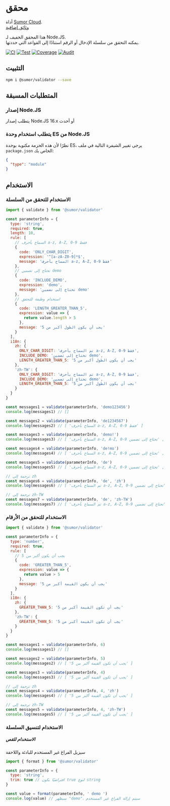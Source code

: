 # محقق

أداة [Sumor Cloud](https://sumor.cloud).  
[وثائق إضافية](https://sumor.cloud)

هذا المحقق الخفيف لـ Node.JS.  
يمكنه التحقق من سلسلة الإدخال أو الرقم استنادًا إلى القواعد التي حددتها.

[![CI](https://github.com/sumor-cloud/validator/actions/workflows/ci.yml/badge.svg)](https://github.com/sumor-cloud/validator/actions/workflows/ci.yml)
[![Test](https://github.com/sumor-cloud/validator/actions/workflows/ut.yml/badge.svg)](https://github.com/sumor-cloud/validator/actions/workflows/ut.yml)
[![Coverage](https://github.com/sumor-cloud/validator/actions/workflows/coverage.yml/badge.svg)](https://github.com/sumor-cloud/validator/actions/workflows/coverage.yml)
[![Audit](https://github.com/sumor-cloud/validator/actions/workflows/audit.yml/badge.svg)](https://github.com/sumor-cloud/validator/actions/workflows/audit.yml)

## التثبيت

```bash
npm i @sumor/validator --save
```

## المتطلبات المسبقة

### إصدار Node.JS

يتطلب إصدار Node.JS 16.x أو أحدث

### يتطلب استخدام وحدة ES من Node.JS

نظرًا لأن هذه الحزمة مكتوبة بوحدة ES،
يرجى تغيير الشيفرة التالية في ملف `package.json` الخاص بك:

```json
{
  "type": "module"
}
```

## الاستخدام

### الاستخدام للتحقق من السلسلة

```js
import { validate } from '@sumor/validator'

const parameterInfo = {
  type: 'string',
  required: true,
  length: 10,
  rule: [
    // السماح بأحرف a-z, A-Z, 0-9 فقط
    {
      code: 'ONLY_CHAR_DIGIT',
      expression: '^[a-zA-Z0-9]*$',
      message: 'السماح بأحرف a-z, A-Z, 0-9 فقط'
    },
    // تحتاج إلى تضمين demo
    {
      code: 'INCLUDE_DEMO',
      expression: 'demo',
      message: 'تحتاج إلى تضمين demo'
    },
    // استخدام وظيفة للتحقق
    {
      code: 'LENGTH_GREATER_THAN_5',
      expression: value => {
        return value.length > 5
      },
      message: 'يجب أن يكون الطول أكبر من 5'
    }
  ],
  i18n: {
    zh: {
      ONLY_CHAR_DIGIT: 'تم السماح بأحرف a-z, A-Z, 0-9 فقط',
      INCLUDE_DEMO: 'تحتاج إلى تضمين demo',
      LENGTH_GREATER_THAN_5: 'يجب أن يكون الطول أكبر من 5'
    },
    'zh-TW': {
      ONLY_CHAR_DIGIT: 'تم السماح بأحرف a-z, A-Z, 0-9 فقط',
      INCLUDE_DEMO: 'تحتاج إلى تضمين demo',
      LENGTH_GREATER_THAN_5: 'يجب أن يكون الطول أكبر من 5'
    }
  }
}

const messages1 = validate(parameterInfo, 'demo123456')
console.log(messages1) // []

const messages2 = validate(parameterInfo, 'de1234567')
console.log(messages2) // [ 'السماح بأحرف a-z, A-Z, 0-9 فقط' ]

const messages3 = validate(parameterInfo, 'demo!')
console.log(messages3) // [ 'السماح بأحرف a-z, A-Z, 0-9 فقط', 'تحتاج إلى تضمين demo' ]

const messages4 = validate(parameterInfo, 'de!mo')
console.log(messages4) // [ 'السماح بأحرف a-z, A-Z, 0-9 فقط', 'تحتاج إلى تضمين demo' ]

const messages5 = validate(parameterInfo, 'de')
console.log(messages5) // [ 'السماح بأحرف a-z, A-Z, 0-9 فقط', 'تحتاج إلى تضمين demo', 'يجب أن يكون الطول أكبر من 5' ]

// ترجمة إلى zh
const messages6 = validate(parameterInfo, 'de', 'zh')
console.log(messages6) // [ 'تم السماح بأحرف a-z, A-Z, 0-9 فقط', 'تحتاج إلى تضمين demo', 'يجب أن يكون الطول أكبر من 5' ]

// ترجمة إلى zh-TW
const messages7 = validate(parameterInfo, 'de', 'zh-TW')
console.log(messages7) // [ 'تم السماح بأحرف a-z, A-Z, 0-9 فقط', 'تحتاج إلى تضمين demo', 'يجب أن يكون الطول أكبر من 5' ]
```

### الاستخدام للتحقق من الأرقام

```js
import { validate } from '@sumor/validator'

const parameterInfo = {
  type: 'number',
  required: true,
  rule: [
    // يجب أن يكون أكبر من 5
    {
      code: 'GREATER_THAN_5',
      expression: value => {
        return value > 5
      },
      message: 'يجب أن يكون القيمة أكبر من 5'
    }
  ],
  i18n: {
    zh: {
      GREATER_THAN_5: 'يجب أن تكون القيمة أكبر من 5'
    },
    'zh-TW': {
      GREATER_THAN_5: 'يجب أن تكون القيمة أكبر من 5'
    }
  }
}

const messages1 = validate(parameterInfo, 6)
console.log(messages1) // []

const messages2 = validate(parameterInfo, 5)
console.log(messages2) // [ 'يجب أن تكون القيمة أكبر من 5' ]

const messages3 = validate(parameterInfo, 4)
console.log(messages3) // [ 'يجب أن تكون القيمة أكبر من 5' ]

// ترجمة إلى zh
const messages4 = validate(parameterInfo, 4, 'zh')
console.log(messages4) // [ 'يجب أن تكون القيمة أكبر من 5' ]

// ترجمة إلى zh-TW
const messages5 = validate(parameterInfo, 4, 'zh-TW')
console.log(messages5) // [ 'يجب أن تكون القيمة أكبر من 5' ]
```

### الاستخدام لتنسيق السلسلة

##### الاستخدام للقص

سيزيل الفراغ غير المستخدم للبادئة واللاحقة

```js
import { format } from '@sumor/validator'

const parameterInfo = {
  type: 'string',
  trim: true // افتراضيًا يكون true لنوع string
}

const value = format(parameterInfo, ' demo ')
console.log(value) // سيظهر "demo"، سيتم إزالة الفراغ غير المستخدم
```
